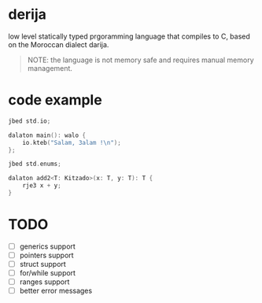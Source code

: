 # derija
low level statically typed prgoramming language that compiles to C, based on the Moroccan dialect darija.
> NOTE: the language is not memory safe and requires manual memory management.
# code example
```c++
jbed std.io;

dalaton main(): walo {
    io.kteb("Salam, 3alam !\n");
};
```
```c++
jbed std.enums;

dalaton add2<T: Kitzado>(x: T, y: T): T {
    rje3 x + y;
}


```


# TODO
- [ ] generics support
- [ ] pointers support
- [ ] struct support
- [ ] for/while support
- [ ] ranges support
- [ ] better error messages